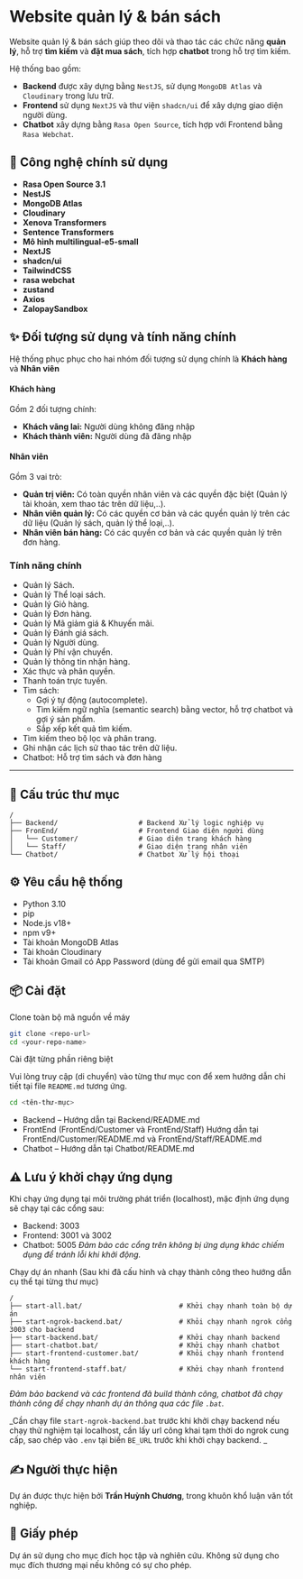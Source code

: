 # Website quản lý & bán sách
Website quản lý & bán sách giúp theo dõi và thao tác các chức năng **quản lý**, hỗ trợ **tìm kiếm** và **đặt mua sách**, tích hợp **chatbot** trong hỗ trợ tìm kiếm.

Hệ thống bao gồm:
- **Backend** được xây dựng bằng `NestJS`, sử dụng `MongoDB Atlas` và `Cloudinary` trong lưu trữ.
- **Frontend** sử dụng `NextJS` và thư viện `shadcn/ui` để xây dựng giao diện người dùng.
- **Chatbot** xây dựng bằng `Rasa Open Source`, tích hợp với Frontend bằng `Rasa Webchat`.
 
## 🚀 Công nghệ chính sử dụng
- **Rasa Open Source 3.1**
- **NestJS**
- **MongoDB Atlas**
- **Cloudinary**
- **Xenova Transformers**
- **Sentence Transformers**
- **Mô hình multilingual-e5-small**
- **NextJS**
- **shadcn/ui**
- **TailwindCSS**
- **rasa webchat**
- **zustand**
- **Axios**
- **ZalopaySandbox**


## ✨ Đối tượng sử dụng và tính năng chính
Hệ thống phục phục cho hai nhóm đối tượng sử dụng chính là **Khách hàng** và **Nhân viên**
#### Khách hàng
Gồm 2 đối tượng chính:
- **Khách vãng lai:** Người dùng không đăng nhập
- **Khách thành viên:** Người dùng đã đăng nhập

#### Nhân viên
Gồm 3 vai trò:
- **Quản trị viên:** Có toàn quyền nhân viên và các quyền đặc biệt (Quản lý tài khoản, xem thao tác trên dữ liệu,..).
- **Nhân viên quản lý:** Có các quyền cơ bản và các quyền quản lý trên các dữ liệu (Quản lý sách, quản lý thể loại,..).
- **Nhân viên bán hàng:** Có các quyền cơ bản và các quyền quản lý trên đơn hàng.

### Tính năng chính
- Quản lý Sách.
- Quản lý Thể loại sách.
- Quản lý Giỏ hàng.
- Quản lý Đơn hàng.
- Quản lý Mã giảm giá & Khuyến mãi.
- Quản lý Đánh giá sách.
- Quản lý Người dùng.
- Quản lý Phí vận chuyển.
- Quản lý thông tin nhận hàng.
- Xác thực và phân quyền.
- Thanh toán trực tuyến.
- Tìm sách:
  - Gợi ý tự động (autocomplete).
  - Tìm kiếm ngữ nghĩa (semantic search) bằng vector, hỗ trợ chatbot và gợi ý sản phẩm.
  - Sắp xếp kết quả tìm kiếm.
- Tìm kiếm theo bộ lọc và phân trang.
- Ghi nhận các lịch sử thao tác trên dữ liệu.
- Chatbot: Hỗ trợ tìm sách và đơn hàng
---

## 📁 Cấu trúc thư mục

```plaintext
/
├── Backend/                    # Backend Xử lý logic nghiệp vụ
├── FronEnd/                    # Frontend Giao diện người dùng
│   └── Customer/               # Giao diện trang khách hàng
│   └── Staff/                  # Giao diện trang nhân viên
└── Chatbot/                    # Chatbot Xử lý hội thoại

```

## ⚙️ Yêu cầu hệ thống
- Python 3.10
- pip
- Node.js v18+
- npm v9+
- Tài khoản MongoDB Atlas
- Tài khoản Cloudinary
- Tài khoản Gmail có App Password (dùng để gửi email qua SMTP)

## 📦 Cài đặt
Clone toàn bộ mã nguồn về máy
```bash
git clone <repo-url>
cd <your-repo-name>
```
Cài đặt từng phần riêng biệt

Vui lòng truy cập (di chuyển) vào từng thư mục con để xem hướng dẫn chi tiết tại file `README.md` tương ứng.
```bash
cd <tên-thư-mục>
```
- Backend – Hướng dẫn tại Backend/README.md
- FrontEnd (FrontEnd/Customer và FrontEnd/Staff) Hướng dẫn tại FrontEnd/Customer/README.md và FrontEnd/Staff/README.md
- Chatbot – Hướng dẫn tại Chatbot/README.md


## ⚠️ Lưu ý khởi chạy ứng dụng
Khi chạy ứng dụng tại môi trường phát triển (localhost), mặc định ứng dụng sẽ chạy tại các cổng sau:
- Backend: 3003
- Frontend: 3001 và 3002
- Chatbot: 5005
_Đảm bảo các cổng trên không bị ứng dụng khác chiếm dụng để tránh lỗi khi khởi động._

Chạy dự án nhanh (Sau khi đã cấu hình và chạy thành công theo hướng dẫn cụ thể tại từng thư mục)
```plaintext
/
├── start-all.bat/                        # Khởi chạy nhanh toàn bộ dự án
├── start-ngrok-backend.bat/              # Khỏi chạy nhanh ngrok cổng 3003 cho backend
├── start-backend.bat/                    # Khởi chạy nhanh backend
├── start-chatbot.bat/                    # Khởi chạy nhanh chatbot
├── start-frontend-customer.bat/          # Khỏi chạy nhanh frontend khách hàng
└── start-frontend-staff.bat/             # Khởi chạy nhanh frontend nhân viên

```
_Đảm bảo backend và các frontend đã build thành công, chatbot đã chạy thành công để chạy nhanh dự án thông qua các file `.bat`._

_Cần chạy file `start-ngrok-backend.bat` trước khi khởi chạy backend nếu chạy thử nghiệm tại localhost, cần lấy url công khai tạm thời do ngrok cung cấp, sao chép vào `.env` tại biến `BE_URL` trước khi khởi chạy backend. _

## ✍️ Người thực hiện

Dự án được thực hiện bởi **Trần Huỳnh Chương**, trong khuôn khổ luận văn tốt nghiệp.

## 📄 Giấy phép

Dự án sử dụng cho mục đích học tập và nghiên cứu. Không sử dụng cho mục đích thương mại nếu không có sự cho phép.